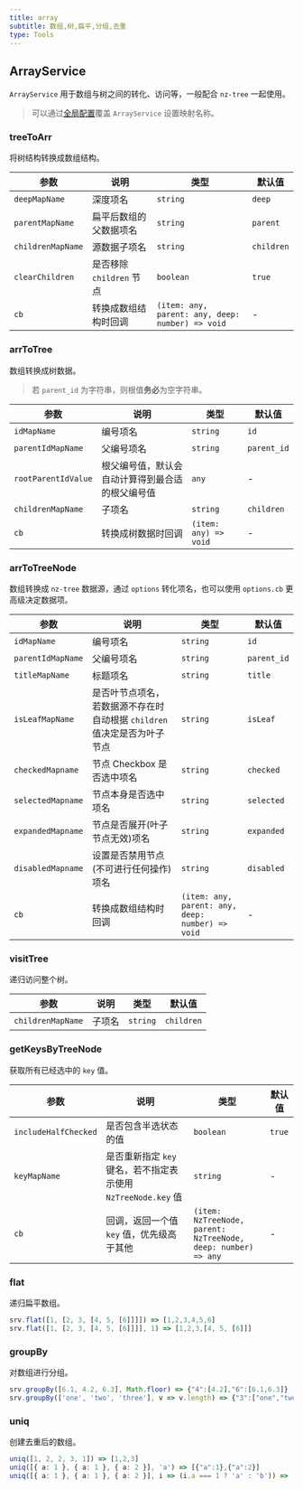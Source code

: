 ```yaml
---
title: array
subtitle: 数组,树,扁平,分组,去重
type: Tools
---
```


## ArrayService

`ArrayService` 用于数组与树之间的转化、访问等，一般配合 `nz-tree` 一起使用。

> 可以通过[全局配置](/docs/global-config)覆盖 `ArrayService` 设置映射名称。

### treeToArr

将树结构转换成数组结构。

| 参数 | 说明 | 类型 | 默认值 |
|----|----|----|-----|
| `deepMapName` | 深度项名 | `string` | `deep` |
| `parentMapName` | 扁平后数组的父数据项名 | `string` | `parent` |
| `childrenMapName` | 源数据子项名 | `string` | `children` |
| `clearChildren` | 是否移除 `children` 节点 | `boolean` | `true` |
| `cb` | 转换成数组结构时回调 | `(item: any, parent: any, deep: number) => void` | - |

### arrToTree

数组转换成树数据。

> 若 `parent_id` 为字符串，则根值**务必**为空字符串。

| 参数 | 说明 | 类型 | 默认值 |
|----|----|----|-----|
| `idMapName` | 编号项名 | `string` | `id` |
| `parentIdMapName` | 父编号项名 | `string` | `parent_id` |
| `rootParentIdValue` | 根父编号值，默认会自动计算得到最合适的根父编号值 | `any` | - |
| `childrenMapName` | 子项名 | `string` | `children` |
| `cb` | 转换成树数据时回调 | `(item: any) => void` | - |

### arrToTreeNode

数组转换成 `nz-tree` 数据源，通过 `options` 转化项名，也可以使用 `options.cb` 更高级决定数据项。

| 参数 | 说明 | 类型 | 默认值 |
|----|----|----|-----|
| `idMapName` | 编号项名 | `string` | `id` |
| `parentIdMapName` | 父编号项名 | `string` | `parent_id` |
| `titleMapName` | 标题项名 | `string` | `title` |
| `isLeafMapName` | 是否叶节点项名，若数据源不存在时自动根据 `children` 值决定是否为叶子节点 | `string` | `isLeaf` |
| `checkedMapname` | 节点 Checkbox 是否选中项名 | `string` | `checked` |
| `selectedMapname` | 节点本身是否选中项名 | `string` | `selected` |
| `expandedMapname` | 节点是否展开(叶子节点无效)项名 | `string` | `expanded` |
| `disabledMapname` | 设置是否禁用节点(不可进行任何操作)项名 | `string` | `disabled` |
| `cb` | 转换成数组结构时回调 | `(item: any, parent: any, deep: number) => void` | - |

### visitTree

递归访问整个树。

| 参数 | 说明 | 类型 | 默认值 |
|----|----|----|-----|
| `childrenMapName` | 子项名 | `string` | `children` |

### getKeysByTreeNode

获取所有已经选中的 `key` 值。

| 参数 | 说明 | 类型 | 默认值 |
|----|----|----|-----|
| `includeHalfChecked` | 是否包含半选状态的值 | `boolean` | `true` |
| `keyMapName` | 是否重新指定 `key` 键名，若不指定表示使用 `NzTreeNode.key` 值 | `string` | - |
| `cb` | 回调，返回一个值 `key` 值，优先级高于其他 | `(item: NzTreeNode, parent: NzTreeNode, deep: number) => any` | - |

### flat

递归扁平数组。

```ts
srv.flat([1, [2, 3, [4, 5, [6]]]]) => [1,2,3,4,5,6]
srv.flat([1, [2, 3, [4, 5, [6]]]], 1) => [1,2,3,[4, 5, [6]]]
```

### groupBy

对数组进行分组。

```ts
srv.groupBy([6.1, 4.2, 6.3], Math.floor) => {"4":[4.2],"6":[6.1,6.3]}
srv.groupBy(['one', 'two', 'three'], v => v.length) => {"3":["one","two"],"5":["three"]}
```

### uniq

创建去重后的数组。

```ts
uniq([1, 2, 2, 3, 1]) => [1,2,3]
uniq([{ a: 1 }, { a: 1 }, { a: 2 }], 'a') => [{"a":1},{"a":2}]
uniq([{ a: 1 }, { a: 1 }, { a: 2 }], i => (i.a === 1 ? 'a' : 'b')) => [{"a":1},{"a":2}]
```
